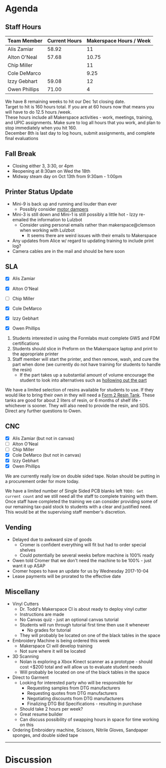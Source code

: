 # Agenda
## Staff Hours

| Team Member   | Current Hours | Makerspace Hours / Week |
|---------------|---------------|-------------------------|
| Alis Zamiar   | 58.92         | 11                      |
| Alton O'Neal  | 57.68         | 10.75                   |
| Chip Miller   |               | 11                      |
| Cole DeMarco  |               | 9.25                    |
| Izzy Gebhart  | 59.08         | 12                      |
| Owen Phillips | 71.00         | 4                       |

We have 8 remaining weeks to hit our Dec 1st closing date.  
Target to hit is 160 hours total. If you are at 60 hours now that means you will have to do 12.5 hours /week.  
These hours include all Makerspace activities - work, meetings, training, and UPIC assignments. Make sure to log all hours that you work, and plan to stop immediately when you hit 160.  
December 8th is last day to log hours, submit assignments, and complete final evaluations  

## Fall Break
- Closing either 3, 3:30, or 4pm
- Reopening at 8:30am on Wed the 18th
- Midway steam day on Oct 13th from 9:30am - 1:00pm

## Printer Status Update
- Mini-9 is back up and running and louder than ever
    - Possibly consider [motor dampers](https://www.lulzbot.com/store/parts/moons-nema-17-stepper-motor-damper)
- Mini-3 is still down and Mini-1 is still possibly a little hot - Izzy re-emailed the information to Lulzbot
    - Consider using personal emails rather than makerspace@clemson when working with Lulzbot
        - It seems there are weird issues with their emails to Makerspace
- Any updates from Alice w/ regard to updating training to include print log?
- Camera cables are in the mail and should be here soon

## SLA
- [x] Alis Zamiar
- [x] Alton O'Neal
- [ ] Chip Miller
- [x] Cole DeMarco
- [x] Izzy Gebhart
- [x] Owen Phillips


1. Students interested in using the Formlabs must complete GWS and FDM certifications
2. Students should slice in Preform on the Makerspace laptop and print to the appropriate printer
3. Staff member will start the printer, and then remove, wash, and cure the part when done (we currently do not have training for students to handle the resin)
    - If the part takes up a substantial amount of volume encourage the student to look into alternatives such as [hollowing out the part](https://formlabs.com/blog/how-to-hollow-out-3d-models/)

We have a limited selection of resins available for students to use. If they would like to bring their own in they will need a [Form 2 Resin Tank](https://formlabs.com/store/us/form-2/buy-accessories/). These tanks are good for about 2 liters of resin, or 6 months of shelf life - whichever is sooner. They will also need to provide the resin, and SDS. Direct any further questions to Owen.


## CNC
- [x] Alis Zamiar (but not in canvas)
- [ ] Alton O'Neal
- [ ] Chip Miller
- [x] Cole DeMarco (but not in canvas)
- [x] Izzy Gebhart
- [x] Owen Phillips

We are currently really low on double sided tape. Nolan should be putting in a procurement order for more today.  

We have a limited number of Single Sided PCB blanks left `TODO: Get current count` and we still need all the staff to complete training with them. Once staff have completed the training we can consider providing some of our remaining tax-paid stock to students with a clear and justified need. This would be at the supervising staff member's discretion.

## Vending
- Delayed due to awkward size of goods
    - Cromer is confident everything will fit but had to order special shelves
    - Could potentially be several weeks before machine is 100% ready
- Owen told Cromer that we don't need the machine to be 100% - just want it up ASAP
- Cromer hopes to have an update for us by Wednesday 2017-10-04
- Lease payments will be prorated to the effective date


## Miscellany
- Vinyl Cutters
    - Dr. Todd's Makerspace CI is about ready to deploy vinyl cutter
    - Instructions are made
    - No Canvas quiz - just an optional canvas tutorial
    - Students will run through tutorial first time then use it whenever
        - No grades for tutorial
    - They will probably be located on one of the black tables in the space
- Embroidery Machine is being ordered this week
    - Makerspace CI will develop training
    - Not sure where it will be located
- 3D Scanning
    - Nolan is exploring a Xbox Kinect scanner as a prototype - should cost <$200 total and will allow us to evaluate student needs
    - Will probably be located on one of the black tables in the space
- Direct to Garment
    - Looking for interested party who will be responsible for
        - Requesting samples from DTG manufacturers
        - Requesting quotes from DTG manufacturers
        - Negotiating discounts from DTG manufacturers
        - Finalizing DTG Bid Specifications - resulting in purchase
    - Should take 2 hours per week?
    - Great resume builder
    - Can discuss possibility of swapping hours in space for time working on this
- Ordering Embroidery machine, Scissors, Nitrile Gloves, Sandpaper sponges, and double sided tape


----

# Discussion
